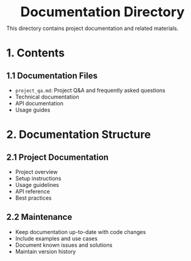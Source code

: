 <div style="font-size:2.5em; font-weight:bold; text-align:center; margin-top:20px;">Documentation Directory</div>

This directory contains project documentation and related materials.

# 1. Contents

## 1.1 Documentation Files
- `project_qa.md`: Project Q&A and frequently asked questions
- Technical documentation
- API documentation
- Usage guides

# 2. Documentation Structure

## 2.1 Project Documentation
- Project overview
- Setup instructions
- Usage guidelines
- API reference
- Best practices

## 2.2 Maintenance
- Keep documentation up-to-date with code changes
- Include examples and use cases
- Document known issues and solutions
- Maintain version history 